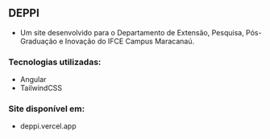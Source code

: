 ## DEPPI
- Um site desenvolvido para o Departamento de Extensão, Pesquisa, Pós-Graduação e Inovação do IFCE Campus Maracanaú.

### Tecnologias utilizadas:
- Angular
- TailwindCSS

### Site disponível em:
- deppi.vercel.app
